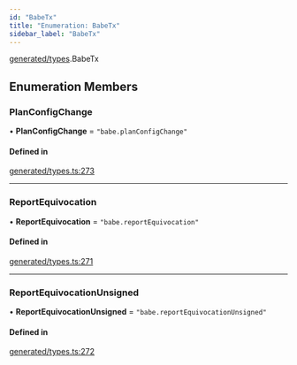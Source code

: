 ```yaml
---
id: "BabeTx"
title: "Enumeration: BabeTx"
sidebar_label: "BabeTx"
---
```


[generated/types](../../../../modules/Generated/Types/Types.md).BabeTx

## Enumeration Members

### PlanConfigChange

• **PlanConfigChange** = ``"babe.planConfigChange"``

#### Defined in

[generated/types.ts:273](https://github.com/PolymeshAssociation/polymesh-sdk/blob/995f17653/src/generated/types.ts#L273)

___

### ReportEquivocation

• **ReportEquivocation** = ``"babe.reportEquivocation"``

#### Defined in

[generated/types.ts:271](https://github.com/PolymeshAssociation/polymesh-sdk/blob/995f17653/src/generated/types.ts#L271)

___

### ReportEquivocationUnsigned

• **ReportEquivocationUnsigned** = ``"babe.reportEquivocationUnsigned"``

#### Defined in

[generated/types.ts:272](https://github.com/PolymeshAssociation/polymesh-sdk/blob/995f17653/src/generated/types.ts#L272)
